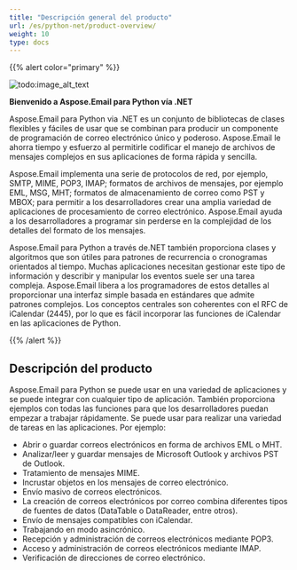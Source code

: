 ```yaml
---
title: "Descripción general del producto"
url: /es/python-net/product-overview/
weight: 10
type: docs
---
```



{{% alert color="primary" %}}

![todo:image_alt_text](product-overview_1.png)

**Bienvenido a Aspose.Email para Python vía .NET**

Aspose.Email para Python via .NET es un conjunto de bibliotecas de clases flexibles y fáciles de usar que se combinan para producir un componente de programación de correo electrónico único y poderoso. Aspose.Email le ahorra tiempo y esfuerzo al permitirle codificar el manejo de archivos de mensajes complejos en sus aplicaciones de forma rápida y sencilla.

Aspose.Email implementa una serie de protocolos de red, por ejemplo, SMTP, MIME, POP3, IMAP; formatos de archivos de mensajes, por ejemplo EML, MSG, MHT; formatos de almacenamiento de correo como PST y MBOX; para permitir a los desarrolladores crear una amplia variedad de aplicaciones de procesamiento de correo electrónico. Aspose.Email ayuda a los desarrolladores a programar sin perderse en la complejidad de los detalles del formato de los mensajes.

Aspose.Email para Python a través de.NET también proporciona clases y algoritmos que son útiles para patrones de recurrencia o cronogramas orientados al tiempo. Muchas aplicaciones necesitan gestionar este tipo de información y describir y manipular los eventos suele ser una tarea compleja. Aspose.Email libera a los programadores de estos detalles al proporcionar una interfaz simple basada en estándares que admite patrones complejos. Los conceptos centrales son coherentes con el RFC de iCalendar (2445), por lo que es fácil incorporar las funciones de iCalendar en las aplicaciones de Python.

{{% /alert %}}
## **Descripción del producto**
Aspose.Email para Python se puede usar en una variedad de aplicaciones y se puede integrar con cualquier tipo de aplicación. También proporciona ejemplos con todas las funciones para que los desarrolladores puedan empezar a trabajar rápidamente. Se puede usar para realizar una variedad de tareas en las aplicaciones. Por ejemplo:

- Abrir o guardar correos electrónicos en forma de archivos EML o MHT.
- Analizar/leer y guardar mensajes de Microsoft Outlook y archivos PST de Outlook.
- Tratamiento de mensajes MIME.
- Incrustar objetos en los mensajes de correo electrónico.
- Envío masivo de correos electrónicos.
- La creación de correos electrónicos por correo combina diferentes tipos de fuentes de datos (DataTable o DataReader, entre otros).
- Envío de mensajes compatibles con iCalendar.
- Trabajando en modo asincrónico.
- Recepción y administración de correos electrónicos mediante POP3.
- Acceso y administración de correos electrónicos mediante IMAP.
- Verificación de direcciones de correo electrónico.

